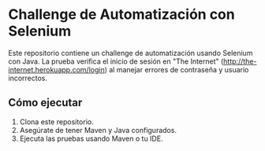 # Challenge de Automatización con Selenium

Este repositorio contiene un challenge de automatización usando Selenium con Java. La prueba verifica el inicio de sesión en "The Internet" (http://the-internet.herokuapp.com/login) 
al manejar errores de contraseña y usuario incorrectos.

## Cómo ejecutar

1. Clona este repositorio.
2. Asegúrate de tener Maven y Java configurados.
3. Ejecuta las pruebas usando Maven o tu IDE.
